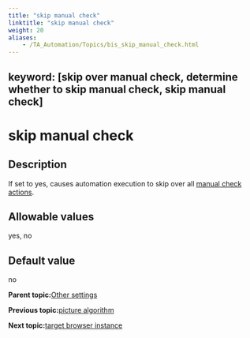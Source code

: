 ```yaml
--- 
title: "skip manual check"
linktitle: "skip manual check"
weight: 20
aliases: 
    - /TA_Automation/Topics/bis_skip_manual_check.html
---
```

keyword: [skip over manual check, determine whether to skip manual check, skip manual check]
---

# skip manual check

## Description

If set to yes, causes automation execution to skip over all [manual check actions](bia_manual_check.html).

## Allowable values

yes, no

## Default value

no

**Parent topic:**[Other settings](/TA_Automation/Topics/bis_other.html)

**Previous topic:**[picture algorithm](/TA_Automation/Topics/bis_picture_algorithm.html)

**Next topic:**[target browser instance](/TA_Automation/Topics/bis_target_browser_instance.html)

